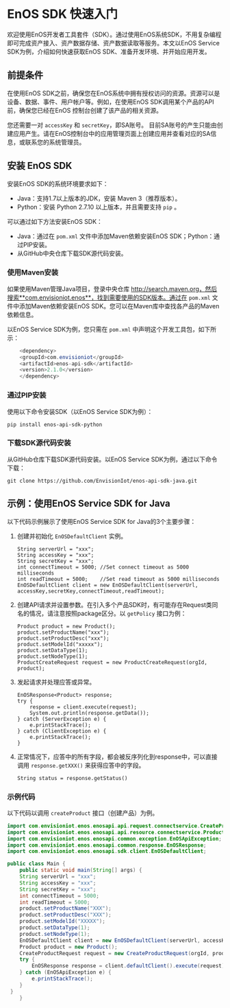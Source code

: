 # EnOS SDK 快速入门

欢迎使用EnOS开发者工具套件（SDK）。通过使用EnOS系统SDK，不用复杂编程即可完成资产接入、资产数据存储、资产数据读取等服务。本文以EnOS Service SDK为例，介绍如何快速获取EnOS SDK、准备开发环境、并开始应用开发。

## 前提条件

在使用EnOS SDK之前，确保您在EnOS系统中拥有授权访问的资源。资源可以是设备、数据、事件、用户帐户等。例如，在使用EnOS SDK调用某个产品的API前，确保您已经在EnOS 控制台创建了该产品的相关资源。

您还需要一对 `accessKey`  和  `secretKey`，即SA账号。 目前SA账号的产生只能由创建应用产生。请在EnOS控制台中的应用管理页面上创建应用并查看对应的SA信息，或联系您的系统管理员。

## 安装 EnOS SDK

安装EnOS SDK的系统环境要求如下：

- Java：支持1.7以上版本的JDK，安装 Maven 3（推荐版本）。
- Python：安装 Python 2.7.10 以上版本，并且需要支持 `pip` 。

可以通过如下方法安装EnOS SDK：

- Java：通过在 `pom.xml` 文件中添加Maven依赖安装EnOS SDK；Python：通过PIP安装。
- 从GitHub中央仓库下载SDK源代码安装。

### 使用Maven安装

如果使用Maven管理Java项目，登录中央仓库 http://search.maven.org，然后搜索**com.envisioniot.enos**，找到需要使用的SDK版本。通过在 `pom.xml` 文件中添加Maven依赖安装EnOS SDK。您可以在Maven库中查找各产品的Maven依赖信息。

以EnOS Service SDK为例，您只需在 `pom.xml` 中声明这个开发工具包，如下所示： 

```java
	<dependency>
    <groupId>com.envisioniot</groupId>
    <artifactId>enos-api-sdk</artifactId>
    <version>2.1.0</version>
    </dependency>
```
### 通过PIP安装

使用以下命令安装SDK（以EnOS Service SDK为例）：

```
pip install enos-api-sdk-python
```

### 下载SDK源代码安装

从GitHub仓库下载SDK源代码安装。以EnOS Service SDK为例，通过以下命令下载：

```
git clone https://github.com/EnvisionIot/enos-api-sdk-java.git
```


## 示例：使用EnOS Service SDK for Java
以下代码示例展示了使用EnOS Service SDK for Java的3个主要步骤：

1. 创建并初始化 `EnOSDefaultClient` 实例。

   ```
   String serverUrl = "xxx";
   String accessKey = "xxx";
   String secretKey = "xxx";
   int connectTimeout = 5000; //Set connect timeout as 5000 milliseconds
   int readTimeout = 5000;    //Set read timeout as 5000 milliseconds
   EnOSDefaultClient client = new EnOSDefaultClient(serverUrl, accessKey,secretKey,connectTimeout,readTimeout);
   ```

2. 创建API请求并设置参数。在引入多个产品SDK时，有可能存在Request类同名的情况，请注意按照package区分。以 `getPolicy` 接口为例：

   ```
   Product product = new Product();
   product.setProductName("xxx");
   product.setProductDesc("xxx");
   product.setModelId("xxxxx");
   product.setDataType(1);
   product.setNodeType(1);
   ProductCreateRequest request = new ProductCreateRequest(orgId, product);
   ```

3. 发起请求并处理应答或异常。

   ```
   EnOSResponse<Product> response;
   try {
       response = client.execute(request);
       System.out.println(response.getData());
   } catch (ServerException e) {
       e.printStackTrace();
   } catch (ClientException e) {
       e.printStackTrace();
   }
   ```

4. 正常情况下，应答中的所有字段，都会被反序列化到response中，可以直接调用 `response.getXXX()` 来获得应答中的字段。

   ```
   String status = response.getStatus()
   ```

### 示例代码

以下代码以调用  `createProduct`  接口（创建产品）为例。

```java
import com.envisioniot.enos.enosapi.api.request.connectservice.CreateProductRequest;
import com.envisioniot.enos.enosapi.api.resource.connectservice.Product;
import com.envisioniot.enos.enosapi.common.exception.EnOSApiException;
import com.envisioniot.enos.enosapi.common.response.EnOSResponse;
import com.envisioniot.enos.enosapi.sdk.client.EnOSDefaultClient;

public class Main {
    public static void main(String[] args) {
    String serverUrl = "xxx";
    String accessKey = "xxx";
    String secretKey = "xxx";
    int connectTimeout = 5000;
    int readTimeout = 5000;
    product.setProductName("XXX");
    product.setProductDesc("XXX");
    product.setModelId("XXXXX");
    product.setDataType(1);
    product.setNodeType(1);
    EnOSDefaultClient client = new EnOSDefaultClient(serverUrl, accessKey,secretKey,connectTimeout,readTimeout);
    Product product = new Product();
    CreateProductRequest request = new CreateProductRequest(orgId, product);
    try {
        EnOSResponse response = client.defaultClient().execute(request);
    } catch (EnOSApiException e) {
        e.printStackTrace();
    }
 }
    }
```
